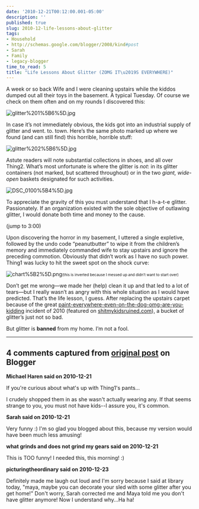 ```yaml
---
date: '2010-12-21T00:12:00.001-05:00'
description: ''
published: true
slug: 2010-12-life-lessons-about-glitter
tags:
- Household
- http://schemas.google.com/blogger/2008/kind#post
- Sarah
- Family
- legacy-blogger
time_to_read: 5
title: "Life Lessons About Glitter (ZOMG IT\u2019S EVERYWHERE)"
---
```



A week or so back Wife and I were cleaning upstairs while the kiddos dumped out all their toys in the basement. A typical Tuesday. Of course we check on them often and on my rounds I discovered this:

![glitter%201%5B6%5D.jpg](glitter%201%5B6%5D.jpg)

In case it’s not immediately obvious, the kids got into an industrial supply of glitter and went. to. town. Here’s the same photo marked up where we found (and can still find) this horrible, horrible stuff:

![glitter%202%5B6%5D.jpg](glitter%202%5B6%5D.jpg)

Astute readers will note substantial collections in shoes, and all over Thing2. What’s most unfortunate is where the glitter is *not*: in its glitter containers (not marked, but scattered throughout) or in the two *giant, wide-open* baskets designated for such activities.  

![DSC_0100%5B4%5D.jpg](DSC_0100%5B4%5D.jpg)

To appreciate the gravity of this you must understand that I h-a-t-e glitter. Passionately. If an organization existed with the sole objective of outlawing glitter, I would donate both time and money to the cause.   

  

(jump to 3:00) 

Upon discovering the horror in my basement, I uttered a single expletive, followed by the undo code “peanutbutter” to wipe it from the children’s memory and immediately commanded wife to stay upstairs and ignore the preceding commotion. Obviously that didn’t work as I have no such power. Thing1 was lucky to hit the sweet spot on the shock curve:  

![chart%5B2%5D.png](chart%5B2%5D.png)<font size="1">(this is inverted because I messed up and didn’t want to start over)</font>

Don’t get me wrong—we made her (help) clean it up and that led to a lot of tears—but I really wasn’t as angry with this whole situation as I would have predicted. That’s the life lesson, I guess. After replacing the upstairs carpet because of the great <a href="http://footedjammies.blogspot.com/2010/04/our-day-in-pictures.html" target="_blank">paint-everywhere-even-on-the-dog-omg-are-you-kidding</a> incident of 2010 (featured on <a href="http://www.shitmykidsruined.com/2010/05/14/acrylic-paint/" target="_blank">shitmykidsruined.com</a>), a bucket of glitter’s just not so bad.    

But glitter is <strong>banned</strong> from my home. I’m not a fool.

---

## 4 comments captured from [original post](https://blog.wassupy.com/2010/12/life-lessons-about-glitter.html) on Blogger

**Michael Haren said on 2010-12-21**

If you're curious about what's up with Thing1's pants...

I crudely shopped them in as she wasn't actually wearing any. If that seems strange to you, you must not have kids--I assure you, it's common.

**Sarah said on 2010-12-21**

Very funny :)  I'm so glad you blogged about this, because my version would have been much less amusing!

**what grinds and does not grind my gears said on 2010-12-21**

This is TOO funny!  I needed this, this morning!  :)

**picturingtheordinary said on 2010-12-23**

Definitely made me laugh out loud and I'm sorry because I said at library today, &quot;maya, maybe you can decorate your sled with some glitter after you get home!&quot; Don't worry, Sarah corrected me and Maya told me you don't have glitter anymore! Now I understand why...Ha ha!


